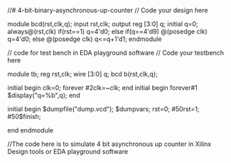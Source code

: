 //# 4-bit-binary-asynchronous-up-counter
// Code your design here

module bcd(rst,clk,q);
  input  rst,clk;
  output reg [3:0] q;
  initial q=0;
  always@(rst,clk)
    if(rst==1)
      q=4'd0;
  else if(q==4'd9)
    @(posedge clk) q=4'd0;
   else
     @(posedge clk) q<=q+1'd1;
endmodule

// code for test bench in EDA playground software
// Code your testbench here

module tb;
  reg rst,clk;
  wire [3:0] q;
  bcd b(rst,clk,q);
  
 
  initial begin
    clk=0;
  forever
    #2clk=~clk;
  end
  initial begin
    forever#1 $display("q=%b",q);
      end
  
  initial 
    begin
      $dumpfile("dump.vcd"); $dumpvars;
     rst=0;
      #50rst=1;
      #50$finish;
    
  end
endmodule

//The code here is to simulate 4 bit asynchronous up counter in Xilinx Design tools or EDA playground software
